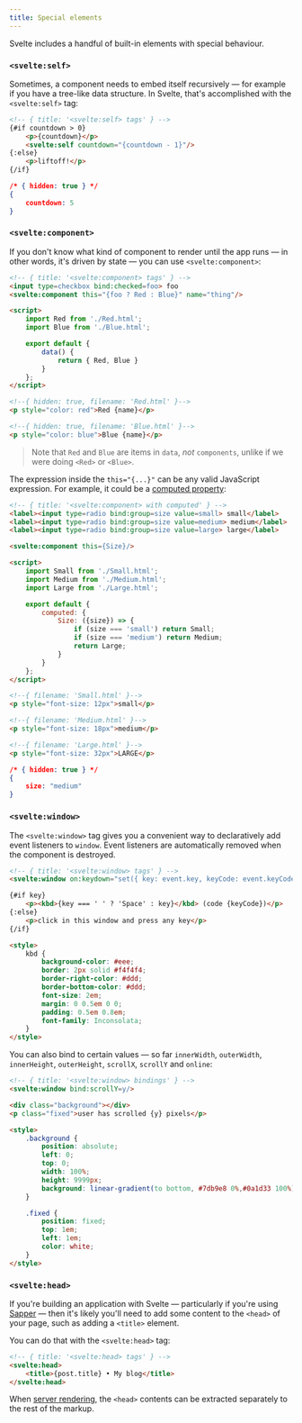 ```yaml
---
title: Special elements
---
```


Svelte includes a handful of built-in elements with special behaviour.


### `<svelte:self>`

Sometimes, a component needs to embed itself recursively — for example if you have a tree-like data structure. In Svelte, that's accomplished with the `<svelte:self>` tag:

```html
<!-- { title: '<svelte:self> tags' } -->
{#if countdown > 0}
	<p>{countdown}</p>
	<svelte:self countdown="{countdown - 1}"/>
{:else}
	<p>liftoff!</p>
{/if}
```

```json
/* { hidden: true } */
{
	countdown: 5
}
```


### `<svelte:component>`

If you don't know what kind of component to render until the app runs — in other words, it's driven by state — you can use `<svelte:component>`:

```html
<!-- { title: '<svelte:component> tags' } -->
<input type=checkbox bind:checked=foo> foo
<svelte:component this="{foo ? Red : Blue}" name="thing"/>

<script>
	import Red from './Red.html';
	import Blue from './Blue.html';

	export default {
		data() {
			return { Red, Blue }
		}
	};
</script>
```

```html
<!--{ hidden: true, filename: 'Red.html' }-->
<p style="color: red">Red {name}</p>
```

```html
<!--{ hidden: true, filename: 'Blue.html' }-->
<p style="color: blue">Blue {name}</p>
```

> Note that `Red` and `Blue` are items in `data`, *not* `components`, unlike if we were doing `<Red>` or `<Blue>`.

The expression inside the `this="{...}"` can be any valid JavaScript expression. For example, it could be a [computed property](guide#computed-properties):

```html
<!-- { title: '<svelte:component> with computed' } -->
<label><input type=radio bind:group=size value=small> small</label>
<label><input type=radio bind:group=size value=medium> medium</label>
<label><input type=radio bind:group=size value=large> large</label>

<svelte:component this={Size}/>

<script>
	import Small from './Small.html';
	import Medium from './Medium.html';
	import Large from './Large.html';

	export default {
		computed: {
			Size: ({size}) => {
				if (size === 'small') return Small;
				if (size === 'medium') return Medium;
				return Large;
			}
		}
	};
</script>
```

```html
<!--{ filename: 'Small.html' }-->
<p style="font-size: 12px">small</p>
```

```html
<!--{ filename: 'Medium.html' }-->
<p style="font-size: 18px">medium</p>
```

```html
<!--{ filename: 'Large.html' }-->
<p style="font-size: 32px">LARGE</p>
```

```json
/* { hidden: true } */
{
	size: "medium"
}
```


### `<svelte:window>`

The `<svelte:window>` tag gives you a convenient way to declaratively add event listeners to `window`. Event listeners are automatically removed when the component is destroyed.

```html
<!-- { title: '<svelte:window> tags' } -->
<svelte:window on:keydown="set({ key: event.key, keyCode: event.keyCode })"/>

{#if key}
	<p><kbd>{key === ' ' ? 'Space' : key}</kbd> (code {keyCode})</p>
{:else}
	<p>click in this window and press any key</p>
{/if}

<style>
	kbd {
		background-color: #eee;
		border: 2px solid #f4f4f4;
		border-right-color: #ddd;
		border-bottom-color: #ddd;
		font-size: 2em;
		margin: 0 0.5em 0 0;
		padding: 0.5em 0.8em;
		font-family: Inconsolata;
	}
</style>
```

You can also bind to certain values — so far `innerWidth`, `outerWidth`, `innerHeight`, `outerHeight`, `scrollX`, `scrollY` and `online`:

```html
<!-- { title: '<svelte:window> bindings' } -->
<svelte:window bind:scrollY=y/>

<div class="background"></div>
<p class="fixed">user has scrolled {y} pixels</p>

<style>
	.background {
		position: absolute;
		left: 0;
		top: 0;
		width: 100%;
		height: 9999px;
		background: linear-gradient(to bottom, #7db9e8 0%,#0a1d33 100%);
	}

	.fixed {
		position: fixed;
		top: 1em;
		left: 1em;
		color: white;
	}
</style>
```


### `<svelte:head>`

If you're building an application with Svelte — particularly if you're using [Sapper](https://sapper.svelte.technology) — then it's likely you'll need to add some content to the `<head>` of your page, such as adding a `<title>` element.

You can do that with the `<svelte:head>` tag:

```html
<!-- { title: '<svelte:head> tags' } -->
<svelte:head>
	<title>{post.title} • My blog</title>
</svelte:head>
```

When [server rendering](guide#server-side-rendering), the `<head>` contents can be extracted separately to the rest of the markup.
